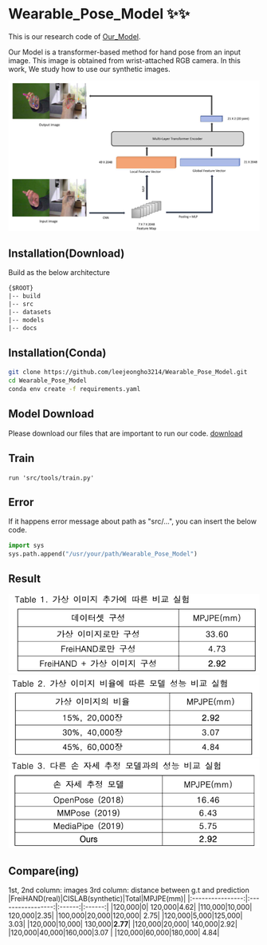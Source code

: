# Wearable_Pose_Model ✨✨


This is our research code of [Our_Model]("docs/2022_KSCI.pdf"). 

Our Model is a transformer-based method for hand pose from an input image. 
This image is obtained from wrist-attached RGB camera.
In this work, We study how to use our synthetic images.

 <img src="docs/model.png" width="650"> 

## Installation(Download)
Build as the below architecture 
```
{$ROOT}
|-- build
|-- src
|-- datasets
|-- models
|-- docs
```

## Installation(Conda)
```bash
git clone https://github.com/leejeongho3214/Wearable_Pose_Model.git
cd Wearable_Pose_Model
conda env create -f requirements.yaml
```

## Model Download
Please download our files that are important to run our code. [download](https://dkuniv-my.sharepoint.com/:f:/g/personal/72210297_dankook_ac_kr/Em6dacaP1AlNmTAmaBbX2osBxkTx8km8k7BeHT2d-TWF5A?e=poqt1A)

## Train
```
run 'src/tools/train.py'
```
## Error
If it happens error message about path as "src/...", you can insert the below code.
```python
import sys
sys.path.append("/usr/your/path/Wearable_Pose_Model")
```

## Result
 <img src="docs/result1.png" width="650"> 
 <img src="docs/result2.png" width="650"> 
 <img src="docs/result3.png" width="650"> 

## Compare(ing)
1st, 2nd column: images
3rd column: distance between g.t and prediction
|FreiHAND(real)|CISLAB(synthetic)|Total|MPJPE(mm)|
|:----------------:|:-----------------:|:------:|:------:|
|120,000|0| 120,000|4.62|
|110,000|10,000| 120,000|2.35|
|100,000|20,000|120,000| 2.75|
|120,000|5,000|125,000| 3.03|
|120,000|10,000| 130,000|**2.77**|
|120,000|20,000| 140,000|2.92|
|120,000|40,000|160,000|3.07 |
|120,000|60,000|180,000| 4.84|




